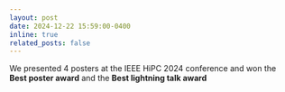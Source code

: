 ```yaml
---
layout: post
date: 2024-12-22 15:59:00-0400
inline: true
related_posts: false
---
```


We presented 4 posters at the IEEE HiPC 2024 conference and won the **Best poster award** and the **Best lightning talk award**
